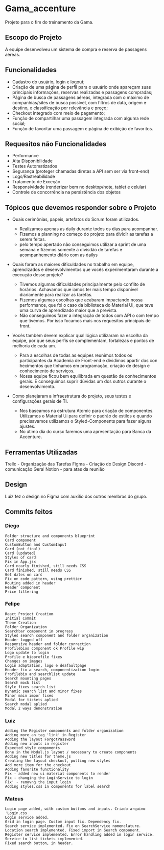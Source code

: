 # Gama_accenture

Projeto para o fim do treinamento da Gama.

## Escopo do Projeto

A equipe desenvolveu um sistema de compra e reserva de passagens aéreas.

## Funcionalidades

- Cadastro do usuário, login e logout;
- Criação de uma página de perfil para o usuário onde apareçam suas principais informações, reservas realizadas e passagens compradas;
- Página de busca de passagens aéreas, integrada com o máximo de companhias/sites de busca possível, com filtros de data, origem e destino, e classificação por relevância e preço;
- Checkout integrado com meio de pagamento;
- Função de compartilhar uma passagem integrada com alguma rede social;
- Função de favoritar uma passagem e página de exibição de favoritos.

## Requesitos não Funcionalidades

- Performance
- Alta Disponibilidade
- Testes Automatizados
- Segurança (proteger chamadas diretas a API sem ser via front-end)
- Logs/Rastreabilidade
- Tratamento de Exceção
- Responsividade (renderizar bem no desktop/note, tablet e celular)
- Controle de concorrência na persistência dos objetos

## Tópicos que devemos responder sobre o Projeto

- Quais cerimônias, papeis, artefatos do Scrum foram utilizados.

  - Realizamos apenas as daily durante todos os dias para acompanhar.
  - Fizemos a planning no começo do projeto para dividir as tarefas a serem feitas.
  - pelo tempo apertado não conseguimos utilizar a sprint de uma semana e fizemos somente a divisdão de tarefas e acompanhemento diário com as dailys

- Quais foram as maiores dificuldades no trabalho em equipe, aprendizados e desenvolvimentos que vocês experimentaram durante a execução desse projeto?

  - Tivemos algumas dificuldades principalmente pelo conflito de horários. Achavamos que iamos ter mais tempo disponível diariamente para realizar as tarefas.
  - Fizemos algumas escolhas que acabaram impactando nossa performance, que foi o caso da biblioteca do Material Ui, que teve uma curva de aprendizado maior que a prevista.
  - Não conseguimos fazer a integração de todos com API o com tempo que tivemos. Por isso focamos mais nos requesitos principais de front.

- Vocês também devem explicar qual lógica utilizaram na escolha da equipe, por que seus perfis se complementam, fortalezas e pontos de melhoria de cada um.
  - Para a escolhas de todas as equipes reunimos todos os participantes da Academia de Front-end e dividimos apartir dos con hecimentos que tinhamos em programação, criação de design e conhecimento de serviços.
  - Nossa equipe ficou bem equilibrada em questão de conhecimentos gerais. E conseguimos suprir dúvidas um dos outros durante o desenvolvimento.
- Como planejaram a infraestrutura do projeto, seus testes e configurações gerais de TI.
  - Nos baseamos na estrutura Atomic para criação de componentes. Utilizamos o Material Ui para definir o padrão de estilos e quando precisavamos utilizamos o Styled-Components para fazer alguns ajustes.
  - No útimo dia do curso faremos uma apresentação para Banca da Accenture.

## Ferramentas Utilizadas
  Trello - Organização das Tarefas
  Figma - Criação do Design
  Discord - comunicação Geral
  Notion - para atas da reunião
  
## Design
  Luiz fez o design no Figma com auxílio dos outros membros do grupo.

## Commits feitos

### Diego

    Folder structure and components blueprint
    Card component
    CustomButton and CustomInput
    Card (not final)
    Card (updated)
    Styles of card
    Fix in App.jsx
    Card nearly finished, still needs CSS
    Card finished, still needs CSS
    Get dates on card
    Fix on code pattern, using prettier
    Routing added in header
    Header component
    Price filtering

### Felipe

    React Project Creation
    Initial Commit 
    Theme Creation
    Folder Organization
    Searchbar component in progress
    Styled search component and folder organization
    Header logged off
    Responsive header and folder correction
    Profilebios component ok Profile wip
    Logo update to login
    Profile e bioprofile fixes
    Changes on images
    Login adaptation, logo e deafaultpage
    Header fix a search, componentization login
    Profilebio and searchlist update
    Search mounting pages
    Search mock list
    Style fixes search list
    Dynamic search list and minor fixes
    Minor main impor fixes
    Modal for tickets aplied
    Search modal aplied
    Modal 2 ways demonstration
    
### Luiz

    Adding the Register components and folder organization
    Adding more an tag 'link' in Register
    Adding the layout ForgotPassword
    Adding new inputs in register
    Expected style components
    Done in the Modal.js layout / necessary to create components
    Adding new titles for theme.js
    Creating the layout checkout, putting new styles
    Add more item for the checkout
    Adding favorite functionality
    Fix - added new ui material components to render
    Fix - changing the LoginService to login
    Fix' - removng the input login
    Adding styles.css in components for label search

### Mateus

    Login page added, with custom buttons and inputs. Criado arquivo 'Login.css
    Login service added.
    Grid in login page. Custom input fix. Dependency fix.
    Search service implemented. Fix on SearchService nomenclature.
    Location search implemented. Fixed import in Search component.
    Register service implemented. Error handling added in login service.
    Service to list tickets implemented.
    Fixed search button, in header.
